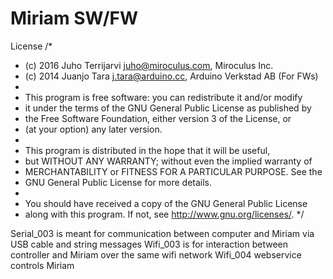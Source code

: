 Miriam SW/FW
========

License
/*
 * (c) 2016 Juho Terrijarvi juho@miroculus.com, Miroculus Inc.
 * (c) 2014 Juanjo Tara j.tara@arduino.cc, Arduino Verkstad AB (For FWs)
 * 
 * This program is free software: you can redistribute it and/or modify
 * it under the terms of the GNU General Public License as published by
 * the Free Software Foundation, either version 3 of the License, or
 * (at your option) any later version.
 *
 *  This program is distributed in the hope that it will be useful,
 *  but WITHOUT ANY WARRANTY; without even the implied warranty of
 *  MERCHANTABILITY or FITNESS FOR A PARTICULAR PURPOSE.  See the
 *  GNU General Public License for more details.
 *    
 *  You should have received a copy of the GNU General Public License
 *  along with this program.  If not, see <http://www.gnu.org/licenses/>.
 */

Serial_003 is meant for communication between computer and Miriam via USB cable and string messages
Wifi_003 is for interaction between controller and Miriam over the same wifi network
Wifi_004 webservice controls Miriam


